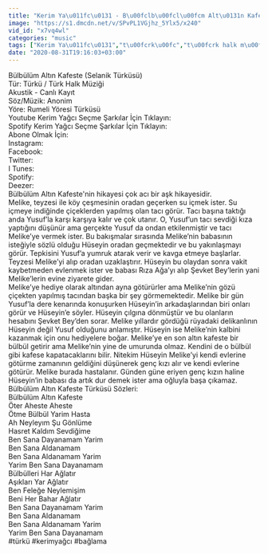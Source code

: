 ```yaml
---
title: "Kerim Ya\u011fc\u0131 - B\u00fclb\u00fcl\u00fcm Alt\u0131n Kafeste (Selanik T\u00fcrk\u00fcs\u00fc)"
image: "https://s1.dmcdn.net/v/SPvPL1VGjhz_5Ylx5/x240"
vid_id: "x7vq4wl"
categories: "music"
tags: ["Kerim Ya\u011fc\u0131","t\u00fcrk\u00fc","t\u00fcrk halk m\u00fczi\u011fi"]
date: "2020-08-31T19:16:03+03:00"
---
```

Bülbülüm Altın Kafeste (Selanik Türküsü)  <br>Tür: Türkü / Türk Halk Müziği  <br>Akustik -  Canlı Kayıt  <br>Söz/Müzik: Anonim  <br>Yöre: Rumeli Yöresi Türküsü  <br>Youtube Kerim Yağcı Seçme Şarkılar İçin Tıklayın:   <br>Spotify Kerim Yağcı Seçme Şarkılar İçin Tıklayın:   <br>Abone Olmak İçin:   <br>Instagram:   <br>Facebook:   <br>Twitter:   <br>I Tunes:   <br>Spotify:   <br>Deezer:   <br>Bülbülüm Altın Kafeste'nin hikayesi çok acı bir aşk hikayesidir.  <br>Melike, teyzesi ile köy çeşmesinin oradan geçerken su içmek ister. Su içmeye indiğinde çiçeklerden yapılmış olan tacı görür. Tacı başına taktığı anda Yusuf’la karşı karşıya kalır ve çok utanır. O, Yusuf’un tacı sevdiği kıza yaptığını düşünür ama gerçekte Yusuf da ondan etkilenmiştir ve tacı Melike’ye vermek ister. Bu bakışmalar sırasında Melike’nin babasının isteğiyle sözlü olduğu Hüseyin oradan geçmektedir ve bu yakınlaşmayı görür. Tepkisini Yusuf’a yumruk atarak verir ve kavga etmeye başlarlar. Teyzesi Melike’yi alıp oradan uzaklaştırır. Hüseyin bu olaydan sonra vakit kaybetmeden evlenmek ister ve babası Rıza Ağa’yı alıp Şevket Bey’lerin yani Melike’lerin evine ziyarete gider.  <br>Melike’ye hediye olarak altından ayna götürürler ama Melike’nin gözü çiçekten yapılmış tacından başka bir şey görmemektedir. Melike bir gün Yusuf’la dere kenarında konuşurken Hüseyin’in arkadaşlarından biri onları görür ve Hüseyin’e söyler. Hüseyin çılgına dönmüştür ve bu olanların hesabını Şevket Bey’den sorar. Melike yıllardır gördüğü rüyadaki delikanlının Hüseyin değil Yusuf olduğunu anlamıştır. Hüseyin ise Melike’nin kalbini kazanmak için onu hediyelere boğar. Melike’ye en son altın kafeste bir bülbül getirir ama Melike’nin yine de umurunda olmaz. Kendini de o bülbül gibi kafese kapatacaklarını bilir. Nitekim Hüseyin Melike’yi kendi evlerine götürme zamanının geldiğini düşünerek genç kızı alır ve kendi evlerine götürür. Melike burada hastalanır. Günden güne eriyen genç kızın haline Hüseyin’in babası da artık dur demek ister ama oğluyla başa çıkamaz.  <br>Bülbülüm Altın Kafeste Türküsü Sözleri:  <br>Bülbülüm Altın Kafeste  <br>Öter Aheste Aheste   <br>Ötme Bülbül Yarim Hasta   <br>Ah Neyleyım Şu Gönlüme  <br>Hasret Kaldım Sevdiğime  <br>Ben Sana Dayanamam Yarim  <br>Ben Sana Aldanamam  <br>Ben Sana Aldanamam Yarim  <br>Yarim Ben Sana Dayanamam  <br>Bülbülleri Har Ağlatır  <br>Aşıkları Yar Ağlatır  <br>Ben Feleğe Neylemişim  <br>Beni Her Bahar Ağlatır  <br>Ben Sana Dayanamam Yarim  <br>Ben Sana Aldanamam  <br>Ben Sana Aldanamam Yarim  <br>Yarim Ben Sana Dayanamam  <br>#türkü #kerimyağcı #bağlama
